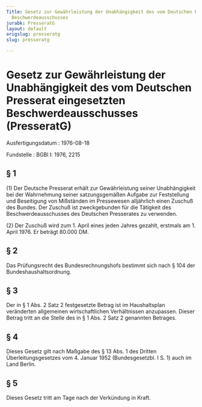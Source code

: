 ```yaml
---
Title: Gesetz zur Gewährleistung der Unabhängigkeit des vom Deutschen Presserat eingesetzten
  Beschwerdeausschusses
jurabk: PresseratG
layout: default
origslug: presseratg
slug: presseratg

---
```


# Gesetz zur Gewährleistung der Unabhängigkeit des vom Deutschen Presserat eingesetzten Beschwerdeausschusses (PresseratG)

Ausfertigungsdatum
:   1976-08-18

Fundstelle
:   BGBl I: 1976, 2215



## § 1

(1) Der Deutsche Presserat erhält zur Gewährleistung seiner Unabhängigkeit bei der Wahrnehmung seiner satzungsgemäßen Aufgabe zur Feststellung und Beseitigung von Mißständen im Pressewesen alljährlich einen Zuschuß des Bundes. Der Zuschuß ist zweckgebunden für die Tätigkeit des Beschwerdeausschusses des Deutschen Presserates zu verwenden.

(2) Der Zuschuß wird zum 1. April eines jeden Jahres gezahlt, erstmals am 1. April 1976. Er beträgt 80.000 DM.


## § 2

Das Prüfungsrecht des Bundesrechnungshofs bestimmt sich nach § 104 der Bundeshaushaltsordnung.


## § 3

Der in § 1 Abs. 2 Satz 2 festgesetzte Betrag ist im Haushaltsplan veränderten allgemeinen wirtschaftlichen Verhältnissen anzupassen. Dieser Betrag tritt an die Stelle des in § 1 Abs. 2 Satz 2 genannten Betrages.


## § 4

Dieses Gesetz gilt nach Maßgabe des § 13 Abs. 1 des Dritten Überleitungsgesetzes vom 4. Januar 1952 (Bundesgesetzbl. I S. 1) auch im Land Berlin.


## § 5

Dieses Gesetz tritt am Tage nach der Verkündung in Kraft.

